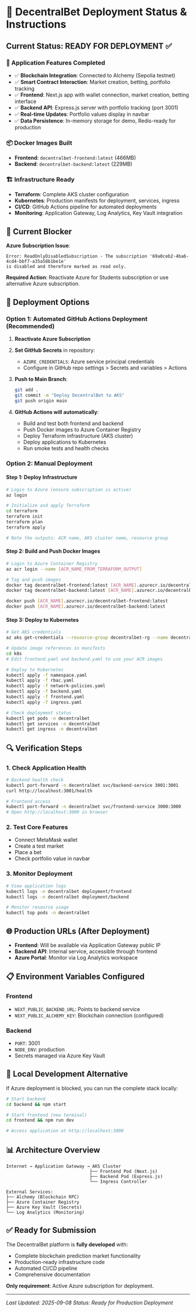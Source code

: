 # 🚀 DecentralBet Deployment Status & Instructions

## Current Status: **READY FOR DEPLOYMENT** ✅

### 🎯 Application Features Completed
- ✅ **Blockchain Integration**: Connected to Alchemy (Sepolia testnet)
- ✅ **Smart Contract Interaction**: Market creation, betting, portfolio tracking
- ✅ **Frontend**: Next.js app with wallet connection, market creation, betting interface
- ✅ **Backend API**: Express.js server with portfolio tracking (port 3001)
- ✅ **Real-time Updates**: Portfolio values display in navbar
- ✅ **Data Persistence**: In-memory storage for demo, Redis-ready for production

### 📦 Docker Images Built
- **Frontend**: `decentralbet-frontend:latest` (466MB)
- **Backend**: `decentralbet-backend:latest` (229MB)

### 🏗️ Infrastructure Ready
- **Terraform**: Complete AKS cluster configuration
- **Kubernetes**: Production manifests for deployment, services, ingress
- **CI/CD**: GitHub Actions pipeline for automated deployments
- **Monitoring**: Application Gateway, Log Analytics, Key Vault integration

## 🚫 Current Blocker

**Azure Subscription Issue**: 
```
Error: ReadOnlyDisabledSubscription - The subscription '69a0ceb2-4ba6-4cd4-bbf7-a35a58b1be1e' 
is disabled and therefore marked as read only.
```

**Required Action**: Reactivate Azure for Students subscription or use alternative Azure subscription.

## 🚀 Deployment Options

### Option 1: Automated GitHub Actions Deployment (Recommended)

1. **Reactivate Azure Subscription**
2. **Set GitHub Secrets** in repository:
   - `AZURE_CREDENTIALS`: Azure service principal credentials
   - Configure in GitHub repo settings > Secrets and variables > Actions

3. **Push to Main Branch**:
   ```bash
   git add .
   git commit -m "Deploy DecentralBet to AKS"
   git push origin main
   ```

4. **GitHub Actions will automatically**:
   - Build and test both frontend and backend
   - Push Docker images to Azure Container Registry
   - Deploy Terraform infrastructure (AKS cluster)
   - Deploy applications to Kubernetes
   - Run smoke tests and health checks

### Option 2: Manual Deployment

#### Step 1: Deploy Infrastructure
```bash
# Login to Azure (ensure subscription is active)
az login

# Initialize and apply Terraform
cd terraform
terraform init
terraform plan
terraform apply

# Note the outputs: ACR name, AKS cluster name, resource group
```

#### Step 2: Build and Push Docker Images
```bash
# Login to Azure Container Registry
az acr login --name [ACR_NAME_FROM_TERRAFORM_OUTPUT]

# Tag and push images
docker tag decentralbet-frontend:latest [ACR_NAME].azurecr.io/decentralbet-frontend:latest
docker tag decentralbet-backend:latest [ACR_NAME].azurecr.io/decentralbet-backend:latest

docker push [ACR_NAME].azurecr.io/decentralbet-frontend:latest
docker push [ACR_NAME].azurecr.io/decentralbet-backend:latest
```

#### Step 3: Deploy to Kubernetes
```bash
# Get AKS credentials
az aks get-credentials --resource-group decentralbet-rg --name decentralbet-aks

# Update image references in manifests
cd k8s
# Edit frontend.yaml and backend.yaml to use your ACR images

# Deploy to Kubernetes
kubectl apply -f namespace.yaml
kubectl apply -f rbac.yaml
kubectl apply -f network-policies.yaml
kubectl apply -f backend.yaml
kubectl apply -f frontend.yaml
kubectl apply -f ingress.yaml

# Check deployment status
kubectl get pods -n decentralbet
kubectl get services -n decentralbet
kubectl get ingress -n decentralbet
```

## 🔍 Verification Steps

### 1. Check Application Health
```bash
# Backend health check
kubectl port-forward -n decentralbet svc/backend-service 3001:3001
curl http://localhost:3001/health

# Frontend access
kubectl port-forward -n decentralbet svc/frontend-service 3000:3000
# Open http://localhost:3000 in browser
```

### 2. Test Core Features
- Connect MetaMask wallet
- Create a test market
- Place a bet
- Check portfolio value in navbar

### 3. Monitor Deployment
```bash
# View application logs
kubectl logs -n decentralbet deployment/frontend
kubectl logs -n decentralbet deployment/backend

# Monitor resource usage
kubectl top pods -n decentralbet
```

## 🌐 Production URLs (After Deployment)

- **Frontend**: Will be available via Application Gateway public IP
- **Backend API**: Internal service, accessible through frontend
- **Azure Portal**: Monitor via Log Analytics workspace

## 📋 Environment Variables Configured

### Frontend
- `NEXT_PUBLIC_BACKEND_URL`: Points to backend service
- `NEXT_PUBLIC_ALCHEMY_KEY`: Blockchain connection (configured)

### Backend
- `PORT`: 3001
- `NODE_ENV`: production
- Secrets managed via Azure Key Vault

## 🔧 Local Development Alternative

If Azure deployment is blocked, you can run the complete stack locally:

```bash
# Start backend
cd backend && npm start

# Start frontend (new terminal)
cd frontend && npm run dev

# Access application at http://localhost:3000
```

## 📊 Architecture Overview

```
Internet → Application Gateway → AKS Cluster
                                ├── Frontend Pod (Next.js)
                                ├── Backend Pod (Express.js)
                                └── Ingress Controller

External Services:
├── Alchemy (Blockchain RPC)
├── Azure Container Registry
├── Azure Key Vault (Secrets)
└── Log Analytics (Monitoring)
```

## ✅ Ready for Submission

The DecentralBet platform is **fully developed** with:
- Complete blockchain prediction market functionality
- Production-ready infrastructure code
- Automated CI/CD pipeline
- Comprehensive documentation

**Only requirement**: Active Azure subscription for deployment.

---

*Last Updated: 2025-09-08*
*Status: Ready for Production Deployment*
